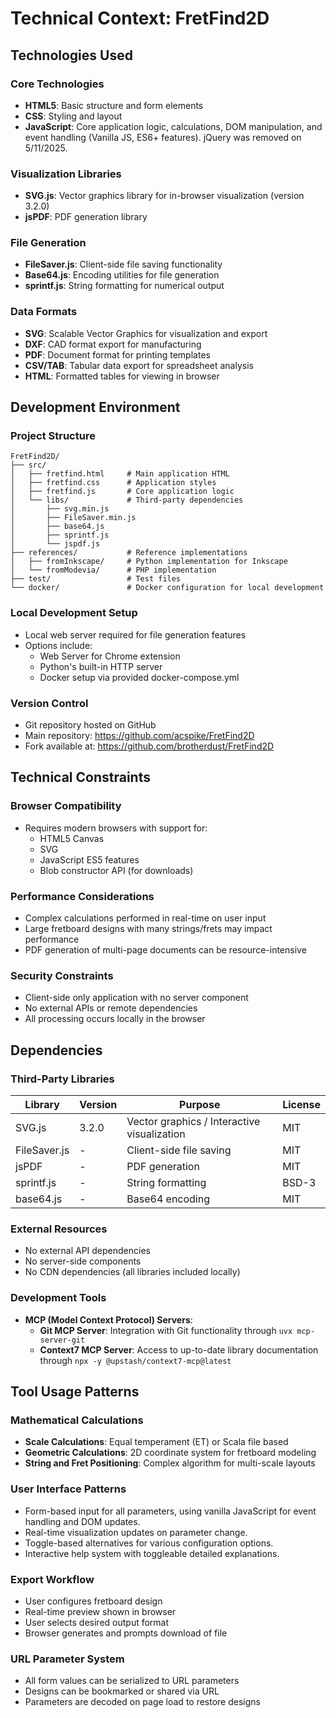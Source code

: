 # Technical Context: FretFind2D

## Technologies Used

### Core Technologies
- **HTML5**: Basic structure and form elements
- **CSS**: Styling and layout
- **JavaScript**: Core application logic, calculations, DOM manipulation, and event handling (Vanilla JS, ES6+ features). jQuery was removed on 5/11/2025.

### Visualization Libraries
- **SVG.js**: Vector graphics library for in-browser visualization (version 3.2.0)
- **jsPDF**: PDF generation library

### File Generation
- **FileSaver.js**: Client-side file saving functionality
- **Base64.js**: Encoding utilities for file generation
- **sprintf.js**: String formatting for numerical output

### Data Formats
- **SVG**: Scalable Vector Graphics for visualization and export
- **DXF**: CAD format export for manufacturing
- **PDF**: Document format for printing templates
- **CSV/TAB**: Tabular data export for spreadsheet analysis
- **HTML**: Formatted tables for viewing in browser

## Development Environment

### Project Structure
```
FretFind2D/
├── src/
│   ├── fretfind.html     # Main application HTML
│   ├── fretfind.css      # Application styles
│   ├── fretfind.js       # Core application logic
│   └── libs/             # Third-party dependencies
│       ├── svg.min.js
│       ├── FileSaver.min.js
│       ├── base64.js
│       ├── sprintf.js
│       └── jspdf.js
├── references/           # Reference implementations
│   ├── fromInkscape/     # Python implementation for Inkscape
│   └── fromModevia/      # PHP implementation
├── test/                 # Test files
└── docker/               # Docker configuration for local development
```

### Local Development Setup
- Local web server required for file generation features
- Options include:
  - Web Server for Chrome extension
  - Python's built-in HTTP server
  - Docker setup via provided docker-compose.yml

### Version Control
- Git repository hosted on GitHub
- Main repository: https://github.com/acspike/FretFind2D
- Fork available at: https://github.com/brotherdust/FretFind2D

## Technical Constraints

### Browser Compatibility
- Requires modern browsers with support for:
  - HTML5 Canvas
  - SVG
  - JavaScript ES5 features
  - Blob constructor API (for downloads)

### Performance Considerations
- Complex calculations performed in real-time on user input
- Large fretboard designs with many strings/frets may impact performance
- PDF generation of multi-page documents can be resource-intensive

### Security Constraints
- Client-side only application with no server component
- No external APIs or remote dependencies
- All processing occurs locally in the browser

## Dependencies

### Third-Party Libraries
| Library      | Version | Purpose                             | License    |
|--------------|---------|-------------------------------------|------------|
| SVG.js       | 3.2.0   | Vector graphics / Interactive visualization | MIT        |
| FileSaver.js | -       | Client-side file saving             | MIT        |
| jsPDF        | -       | PDF generation                      | MIT        |
| sprintf.js   | -       | String formatting                   | BSD-3      |
| base64.js    | -       | Base64 encoding                     | MIT        |

### External Resources
- No external API dependencies
- No server-side components
- No CDN dependencies (all libraries included locally)

### Development Tools
- **MCP (Model Context Protocol) Servers**:
  - **Git MCP Server**: Integration with Git functionality through `uvx mcp-server-git`
  - **Context7 MCP Server**: Access to up-to-date library documentation through `npx -y @upstash/context7-mcp@latest`

## Tool Usage Patterns

### Mathematical Calculations
- **Scale Calculations**: Equal temperament (ET) or Scala file based
- **Geometric Calculations**: 2D coordinate system for fretboard modeling
- **String and Fret Positioning**: Complex algorithm for multi-scale layouts

### User Interface Patterns
- Form-based input for all parameters, using vanilla JavaScript for event handling and DOM updates.
- Real-time visualization updates on parameter change.
- Toggle-based alternatives for various configuration options.
- Interactive help system with toggleable detailed explanations.

### Export Workflow
- User configures fretboard design
- Real-time preview shown in browser
- User selects desired output format
- Browser generates and prompts download of file

### URL Parameter System
- All form values can be serialized to URL parameters
- Designs can be bookmarked or shared via URL
- Parameters are decoded on page load to restore designs
